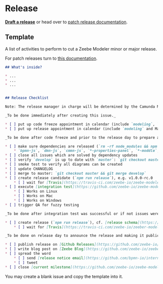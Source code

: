 # Release

__[Draft a release](https://github.com/zeebe-io/zeebe-modeler/issues/new?body=%23%23%20What%27s%20inside%3F%0A%0A%2A%20...%0A%2A%20...%0A%2A%20...%0A%0A%0A%23%23%20Release%20Checklist%0A%0ANote%3A%20The%20release%20manager%20in%20charge%20will%20be%20determined%20by%20the%20Camunda%20Modeler%20Release%20Manager%20%28cf.%20%5BCamunda%20Modeler%20Release%20Checklist%5D%28https%3A%2F%2Fgithub.com%2Fcamunda%2Fcamunda-modeler%2Fblob%2Fmaster%2Fdocs%2F.project%2FRELEASE.md%29%29%0A%0A_To%20be%20done%20immediately%20after%20creating%20this%20issue._%0A%0A%2A%20%5B%20%5D%20put%20up%20code%20freeze%20appointment%20in%20calendar%20%28include%20%60modeling%60%2C%20%60qa%60%2C%20%60infra%60%2C%20%60zeebe%60%20and%20%60Team-Support%60%29%0A%2A%20%5B%20%5D%20put%20up%20release%20appointment%20in%20calendar%20%28include%20%60modeling%60%20and%20Marketing%20%5BCharley%20Mann%20%26%20Christopher%20Rogers%5D%29%0A%0A_To%20be%20done%20after%20code%20freeze%20and%20prior%20to%20the%20release%20day%20to%20prepare%20and%20build%20the%20release._%0A%0A%2A%20%5B%20%5D%20make%20sure%20dependencies%20are%20released%20%28%60rm%20-rf%20node_modules%20%26%26%20npm%20i%20%26%26%20npm%20run%20all%60%20works%29%0A%20%20%20%20%2A%20%60bpmn-js%60%2C%20%60dmn-js%60%2C%20%60cmmn-js%60%2C%20%60%2A-properties-panel%60%2C%20%60%2A-moddle%60%2C%20...%0A%2A%20%5B%20%5D%20close%20all%20issues%20which%20are%20solved%20by%20dependency%20updates%0A%2A%20%5B%20%5D%20verify%20%60develop%60%20is%20up%20to%20date%20with%20%60master%60%3A%20%60git%20checkout%20master%20%26%26%20git%20pull%20%26%26%20git%20checkout%20develop%20%26%26%20git%20merge%20master%60%0A%2A%20%5B%20%5D%20smoke%20test%20to%20verify%20all%20diagrams%20can%20be%20created%0A%2A%20%5B%20%5D%20update%20CHANGELOG%0A%2A%20%5B%20%5D%20merge%20to%20master%3A%20%60git%20checkout%20master%20%26%26%20git%20merge%20develop%60%0A%2A%20%5B%20%5D%20create%20release%20candidate%20%28%60npm%20run%20release%60%29%2C%20e.g.%20v1.0.0-rc.0%0A%20%20%20%20%2A%20%5B%20%5D%20wait%20for%20%5BTravis%5D%28https%3A%2F%2Ftravis-ci.com%2Fzeebe-io%2Fzeebe-modeler%29%20to%20build%20the%20executables%0A%2A%20%5B%20%5D%20execute%20%5Bintegration%20test%5D%28https%3A%2F%2Fgithub.com%2Fzeebe-io%2Fzeebe-modeler%2Fblob%2Fmaster%2Fdocs%2F.project%2FINTEGRATION_TEST.md%29%20on%20%5Breleased%20artifacts%5D%28https%3A%2F%2Fgithub.com%2Fzeebe-io%2Fzeebe-modeler%2Freleases%29%0A%20%20%20%20%2A%20%5B%20%5D%20Works%20on%20Linux%0A%20%20%20%20%2A%20%5B%20%5D%20Works%20on%20Mac%0A%20%20%20%20%2A%20%5B%20%5D%20Works%20on%20Windows%0A%2A%20%5B%20%5D%20trigger%20QA%20for%20fuzzy%20testing%0A%0A_To%20be%20done%20after%20integration%20test%20was%20successful%20or%20if%20not%20issues%20were%20fixed._%0A%0A%2A%20%5B%20%5D%20create%20release%20%28%60npm%20run%20release%60%29%2C%20cf.%20%5Brelease%20schema%5D%28https%3A%2F%2Fgithub.com%2Fbpmn-io%2Finternal-docs%2Ftree%2Fmaster%2Frelease-schema%29%0A%20%20%20%20%2A%20%5B%20%5D%20wait%20for%20%5BTravis%5D%28https%3A%2F%2Ftravis-ci.com%2Fzeebe-io%2Fzeeber-modeler%29%20to%20build%20the%20executables%0A%0A_To%20be%20done%20on%20release%20day%20to%20announce%20the%20release%20and%20making%20it%20publically%20available._%0A%0A%2A%20%5B%20%5D%20publish%20release%20on%20%5BGithub%20Releases%5D%28https%3A%2F%2Fgithub.com%2Fzeebe-io%2Fzeebe-modeler%2Freleases%29%0A%2A%20%5B%20%5D%20write%20blog%20post%20on%20%5BZeebe%20Blog%5D%28https%3A%2F%2Fgithub.com%2Fzeebe-io%2Fzeebe.io%2Ftree%2Fmaster%2Fcontent%2Fblog%29%2C%20if%20applicable%0A%2A%20%5B%20%5D%20spread%20the%20word%0A%20%20%20%20%2A%20%5B%20%5D%20send%20%5Brelease%20notice%20email%5D%28https%3A%2F%2Fgithub.com%2Fbpmn-io%2Finternal-docs%2Fblob%2Fmaster%2Fzeebe-modeler%2FREADME.md%23release-notice-email%29%0A%20%20%20%20%2A%20%5B%20%5D%20tweet%0A%2A%20%5B%20%5D%20close%20%5Bcurrent%20milestone%5D%28https%3A%2F%2Fgithub.com%2Fzeebe-io%2Fzeebe-modeler%2Fmilestones%29&title=Release+Zeebe+Modeler+vX.X.X&labels=release)__ or head over to [patch release documentation](./PATCH_RELEASE.md).


## Template

A list of activities to perform to cut a Zeebe Modeler minor or major release.

For patch releases turn to [this documentation](./PATCH_RELEASE.md).

```markdown
## What's inside?

* ...
* ...
* ...


## Release Checklist

Note: The release manager in charge will be determined by the Camunda Modeler Release Manager (cf. [Camunda Modeler Release Checklist](https://github.com/camunda/camunda-modeler/blob/master/docs/.project/RELEASE.md))

_To be done immediately after creating this issue._

* [ ] put up code freeze appointment in calendar (include `modeling`, `qa`, `infra`, `zeebe` and `Team-Support`)
* [ ] put up release appointment in calendar (include `modeling` and Marketing [Charley Mann & Christopher Rogers])

_To be done after code freeze and prior to the release day to prepare and build the release._

* [ ] make sure dependencies are released (`rm -rf node_modules && npm i && npm run all` works)
    * `bpmn-js`, `dmn-js`, `cmmn-js`, `*-properties-panel`, `*-moddle`, ...
* [ ] close all issues which are solved by dependency updates
* [ ] verify `develop` is up to date with `master`: `git checkout master && git pull && git checkout develop && git merge master`
* [ ] smoke test to verify all diagrams can be created
* [ ] update CHANGELOG
* [ ] merge to master: `git checkout master && git merge develop`
* [ ] create release candidate (`npm run release`), e.g. v1.0.0-rc.0
    * [ ] wait for [Travis](https://travis-ci.com/zeebe-io/zeebe-modeler) to build the executables
* [ ] execute [integration test](https://github.com/zeebe-io/zeebe-modeler/blob/master/docs/.project/INTEGRATION_TEST.md) on [released artifacts](https://github.com/zeebe-io/zeebe-modeler/releases)
    * [ ] Works on Linux
    * [ ] Works on Mac
    * [ ] Works on Windows
* [ ] trigger QA for fuzzy testing

_To be done after integration test was successful or if not issues were fixed._

* [ ] create release (`npm run release`), cf. [release schema](https://github.com/bpmn-io/internal-docs/tree/master/release-schema)
    * [ ] wait for [Travis](https://travis-ci.com/zeebe-io/zeeber-modeler) to build the executables

_To be done on release day to announce the release and making it publically available._

* [ ] publish release on [Github Releases](https://github.com/zeebe-io/zeebe-modeler/releases)
* [ ] write blog post on [Zeebe Blog](https://github.com/zeebe-io/zeebe.io/tree/master/content/blog), if applicable
* [ ] spread the word
    * [ ] send [release notice email](https://github.com/bpmn-io/internal-docs/blob/master/zeebe-modeler/README.md#release-notice-email)
    * [ ] tweet
* [ ] close [current milestone](https://github.com/zeebe-io/zeebe-modeler/milestones)
```

You may create a blank issue and copy the template into it.